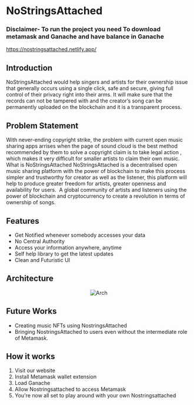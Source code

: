 # NoStringsAttached



### Disclaimer- To run the project you need **To download metamask and Ganache and have balance in Ganache**
https://nostringsattached.netlify.app/
## Introduction
NoStringsAttached would help singers and artists for their ownership issue that generally occurs using a single click, safe and secure, giving full control of their privacy right into their arms. It will make sure that the records can not be tampered with and the creator’s song can be permanently uploaded on the blockchain and it is a transparent process. 


## Problem Statement
With never-ending copyright strike, the problem with current open music sharing apps arrises when the page of sound cloud is the best method recommended by them to solve a copyright claim is to take legal action , which makes it very difficult for smaller artists to claim their own music.
What is NoStringsAttached
NoStringsAttached is a decentralised open music sharing platform with the power of blockchain to make this process simpler and trustworthy for creator as well as the listener, this platform will help to produce greater freedom for artists, greater openness and availability for users.  A global community of artists and listeners using the power of blockchain and cryptocurrency to create a revolution in terms of ownership of songs.


## Features
- Get Notified whenever somebody accesses your data
- No Central Authority
- Access your information anywhere, anytime
- Self help library to get the latest updates
- Clean and Futuristic UI

## Architecture
<p align="center">
<img src="https://i.ibb.co/6Yd95s9/arch.jpg" alt="Arch"/>
  
</a>
</p>


## Future Works
- Creating music NFTs using NostringsAttached
- Bringing NostringsAttached to users even without the intermediate role of Metamask.


## How it works

1. Visit our website
2. Install Metamask wallet extension
3. Load Ganache
4. Allow Nostringsattached to access Metamask
5. You're now all set to play around with your own Nostringsattached
